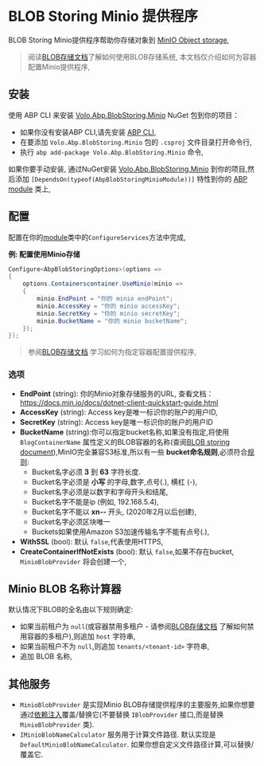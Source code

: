 # BLOB Storing Minio 提供程序

BLOB Storing Minio提供程序帮助你存储对象到 [MinIO Object storage](https://min.io/),

> 阅读[BLOB存储文档](Blob-Storing.md)了解如何使用BLOB存储系统, 本文档仅介绍如何为容器配置Minio提供程序,

## 安装

使用 ABP CLI 来安装 [Volo.Abp.BlobStoring.Minio](https://www.nuget.org/packages/Volo.Abp.BlobStoring.Minio) NuGet 包到你的项目：

* 如果你没有安装ABP CLI,请先安装 [ABP CLI](https://docs.abp.io/en/abp/latest/CLI),
* 在要添加 `Volo.Abp.BlobStoring.Minio` 包的 `.csproj` 文件目录打开命令行,
* 执行 `abp add-package Volo.Abp.BlobStoring.Minio` 命令,

如果你要手动安装, 通过NuGet安装 [Volo.Abp.BlobStoring.Minio](https://www.nuget.org/packages/Volo.Abp.BlobStoring.Minio) 到你的项目,然后添加 `[DependsOn(typeof(AbpBlobStoringMinioModule))]` 特性到你的 [ABP module](Module-Development-Basics.md) 类上,

## 配置

配置在你的[module](Module-Development-Basics.md)类中的`ConfigureServices`方法中完成,

**例: 配置使用Minio存储**

````csharp
Configure<AbpBlobStoringOptions>(options =>
{
    options.Containerscontainer.UseMinio(minio =>
    {         
        minio.EndPoint = "你的 minio endPoint";
        minio.AccessKey = "你的 minio accessKey";
        minio.SecretKey = "你的 minio secretKey";
        minio.BucketName = "你的 minio bucketName";                    
    });
});
````

> 参阅[BLOB存储文档](Blob-Storing.md) 学习如何为指定容器配置提供程序,

### 选项

* **EndPoint** (string): 你的Minio对象存储服务的URL, 查看文档：https://docs.min.io/docs/dotnet-client-quickstart-guide.html
* **AccessKey** (string): Access key是唯一标识你的账户的用户ID, 
* **SecretKey** (string): Access key是唯一标识你的账户的用户ID
* **BucketName** (string):你可以指定bucket名称,如果没有指定,将使用 `BlogContainerName` 属性定义的BLOB容器的名称(查阅[BLOB storing document](Blob-Storing.md)),MinIO完全兼容S3标准,所以有一些 **bucket命名规则**,必须符合[规则](https://docs.aws.amazon.com/AmazonS3/latest/dev/BucketRestrictions.html):
    * Bucket名字必须 **3** 到 **63** 字符长度.
    * Bucket名字必须是 **小写** 的字母,数字,点号(.), 横杠 (-),
    * Bucket名字必须是以数字和字母开头和结尾,
    * Bucket名字不能是ip (例如, 192.168.5.4),
    * Bucket名字不能以 **xn--** 开头, (2020年2月以后创建),
    * Bucket名字必须区块唯一 
    * Buckets如果使用Amazon S3加速传输名字不能有点号(.),
* **WithSSL** (bool): 默认 `false`,代表使用HTTPS,
* **CreateContainerIfNotExists** (bool): 默认 `false`,如果不存在bucket, `MinioBlobProvider` 将会创建一个,


## Minio BLOB 名称计算器

默认情况下BLOB的全名由以下规则确定:

* 如果当前租户为 `null`(或容器禁用多租户 - 请参阅[BLOB存储文档](Blob-Storing.md) 了解如何禁用容器的多租户),则追加 `host` 字符串,
* 如果当前租户不为 `null`,则追加 `tenants/<tenant-id>` 字符串,
* 追加 BLOB 名称,

## 其他服务

* `MinioBlobProvider` 是实现Minio BLOB存储提供程序的主要服务,如果你想要通过[依赖注入](Dependency-Injection.md)覆盖/替换它(不要替换 `IBlobProvider` 接口,而是替换 `MinioBlobProvider` 类).
* `IMinioBlobNameCalculator` 服务用于计算文件路径. 默认实现是 `DefaultMinioBlobNameCalculator`. 如果你想自定义文件路径计算,可以替换/覆盖它.

